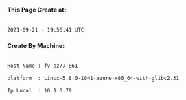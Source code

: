 
   
#### This Page Create at:

```bash

2021-09-21 - 19:56:41 UTC

```

#### Create By Machine:

```bash

Host Name : fv-az77-861

platform  : Linux-5.8.0-1041-azure-x86_64-with-glibc2.31

Ip Local  : 10.1.0.79

```

